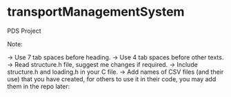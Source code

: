 # transportManagementSystem
PDS Project

Note:

-> Use 7 tab spaces before heading.
-> Use 4 tab spaces before other texts.
-> Read structure.h file, suggest me changes if required.
-> Include structure.h and loading.h in your C file.
-> Add names of CSV files (and their use) that you have created, for others to use it in their code, you may add them in the repo later: